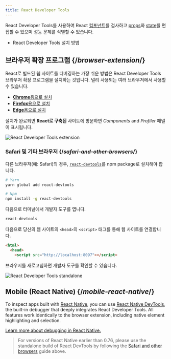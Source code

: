 ```yaml
---
title: React Developer Tools
---
```


<Intro>

React Developer Tools를 사용하여 React [컴포넌트](/learn/your-first-component)를 검사하고 [props](/learn/passing-props-to-a-component)와 [state](/learn/state-a-components-memory)를 편집할 수 있으며 성능 문제를 식별할 수 있습니다.

</Intro>

<YouWillLearn>

* React Developer Tools 설치 방법

</YouWillLearn>

## 브라우저 확장 프로그램 {/*browser-extension*/}

React로 빌드된 웹 사이트를 디버깅하는 가장 쉬운 방법은 React Developer Tools 브라우저 확장 프로그램을 설치하는 것입니다. 널리 사용되는 여러 브라우저에서 사용할 수 있습니다.

* [**Chrome**용으로 설치](https://chrome.google.com/webstore/detail/react-developer-tools/fmkadmapgofadopljbjfkapdkoienihi?hl=en)
* [**Firefox**용으로 설치](https://addons.mozilla.org/en-US/firefox/addon/react-devtools/)
* [**Edge**용으로 설치](https://microsoftedge.microsoft.com/addons/detail/react-developer-tools/gpphkfbcpidddadnkolkpfckpihlkkil)

설치가 완료되면 **React로 구축된** 사이트에 방문하면 _Components_ and _Profiler_ 패널이 표시됩니다.

![React Developer Tools extension](/images/docs/react-devtools-extension.png)

### Safari 및 기타 브라우저 {/*safari-and-other-browsers*/}
다른 브라우저(예: Safari)의 경우, [`react-devtools`](https://www.npmjs.com/package/react-devtools)를 npm package로 설치해야 합니다.
```bash
# Yarn
yarn global add react-devtools

# Npm
npm install -g react-devtools
```

다음으로 터미널에서 개발자 도구를 엽니다.
```bash
react-devtools
```

다음으로 당신의 웹 사이트의 `<head>`의 `<script>` 태그를 통해 웹 사이트를 연결합니다.
```html {3}
<html>
  <head>
    <script src="http://localhost:8097"></script>
```

브라우저를 새로고침하면 개발자 도구를 확인할 수 있습니다.

![React Developer Tools standalone](/images/docs/react-devtools-standalone.png)

## Mobile (React Native) {/*mobile-react-native*/}

To inspect apps built with [React Native](https://reactnative.dev/), you can use [React Native DevTools](https://reactnative.dev/docs/react-native-devtools), the built-in debugger that deeply integrates React Developer Tools. All features work identically to the browser extension, including native element highlighting and selection.

[Learn more about debugging in React Native.](https://reactnative.dev/docs/debugging)

> For versions of React Native earlier than 0.76, please use the standalone build of React DevTools by following the [Safari and other browsers](#safari-and-other-browsers) guide above.
